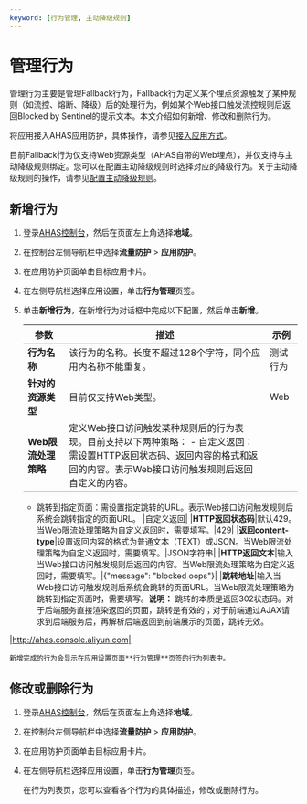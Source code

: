 ```yaml
---
keyword: [行为管理, 主动降级规则]
---
```


# 管理行为

管理行为主要是管理Fallback行为，Fallback行为定义某个埋点资源触发了某种规则（如流控、熔断、降级）后的处理行为，例如某个Web接口触发流控规则后返回Blocked by Sentinel的提示文本。本文介绍如何新增、修改和删除行为。

将应用接入AHAS应用防护，具体操作，请参见[接入应用方式](/cn.zh-CN/流量防护/应用防护/接入应用/接入应用方式.md)。

目前Fallback行为仅支持Web资源类型（AHAS自带的Web埋点），并仅支持与主动降级规则绑定。您可以在配置主动降级规则时选择对应的降级行为。关于主动降级规则的操作，请参见[配置主动降级规则](/cn.zh-CN/流量防护/应用防护/配置规则/配置主动降级规则.md)。

## 新增行为

1.  登录[AHAS控制台](https://ahas.console.aliyun.com)，然后在页面左上角选择**地域**。

2.  在控制台左侧导航栏中选择**流量防护** \> **应用防护**。

3.  在应用防护页面单击目标应用卡片。

4.  在左侧导航栏选择应用设置，单击**行为管理**页签。

5.  单击**新增行为**，在新增行为对话框中完成以下配置，然后单击**新增**。

    |参数|描述|示例|
    |--|--|--|
    |**行为名称**|该行为的名称。长度不超过128个字符，同个应用内名称不能重复。|测试行为|
    |**针对的资源类型**|目前仅支持Web类型。|Web|
    |**Web限流处理策略**|定义Web接口访问触发某种规则后的行为表现。目前支持以下两种策略：    -   自定义返回：需设置HTTP返回状态码、返回内容的格式和返回的内容。表示Web接口访问触发规则后返回自定义的内容。
    -   跳转到指定页面：需设置指定跳转的URL。表示Web接口访问触发规则后系统会跳转指定的页面URL。
|自定义返回|
    |**HTTP返回状态码**|默认429。当Web限流处理策略为自定义返回时，需要填写。|429|
    |**返回content-type**|设置返回内容的格式为普通文本（TEXT）或JSON。当Web限流处理策略为自定义返回时，需要填写。|JSON字符串|
    |**HTTP返回文本**|输入当Web接口访问触发规则后返回的内容。当Web限流处理策略为自定义返回时，需要填写。|\{"message": "blocked oops"\}|
    |**跳转地址**|输入当Web接口访问触发规则后系统会跳转的页面URL。当Web限流处理策略为跳转到指定页面时，需要填写。**说明：** 跳转的本质是返回302状态码。对于后端服务直接渲染返回的页面，跳转是有效的；对于前端通过AJAX请求到后端服务后，再解析后端返回到前端展示的页面，跳转无效。

|http://ahas.console.aliyun.com|

    新增完成的行为会显示在应用设置页面**行为管理**页签的行为列表中。


## 修改或删除行为

1.  登录[AHAS控制台](https://ahas.console.aliyun.com)，然后在页面左上角选择**地域**。

2.  在控制台左侧导航栏中选择**流量防护** \> **应用防护**。

3.  在应用防护页面单击目标应用卡片。

4.  在左侧导航栏选择应用设置，单击**行为管理**页签。

    在行为列表页，您可以查看各个行为的具体描述，修改或删除行为。


